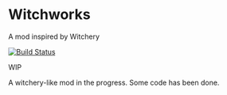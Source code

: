 # Witchworks
A mod inspired by Witchery

[![Build Status](https://travis-ci.org/Um-Mitternacht/Wiccan_Arts.svg?branch=1.10.2)](https://travis-ci.org/Um-Mitternacht/Wiccan_Arts)

WIP

A witchery-like mod in the progress. Some code has been done.
